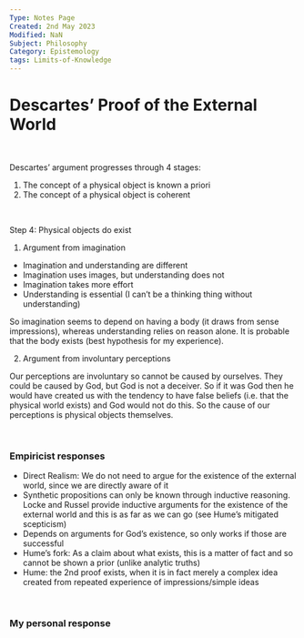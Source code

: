```yaml
---
Type: Notes Page
Created: 2nd May 2023
Modified: NaN
Subject: Philosophy
Category: Epistemology
tags: Limits-of-Knowledge
---
```

# Descartes’ Proof of the External World

</br>

Descartes’ argument progresses through 4 stages:

1) The concept of a physical object is known a priori
2) The concept of a physical object is coherent

</br>

Step 4: Physical objects do exist

1) Argument from imagination

- Imagination and understanding are different
- Imagination uses images, but understanding does not
- Imagination takes more effort
- Understanding is essential (I can’t be a thinking thing without understanding)

So imagination seems to depend on having a body (it draws from sense impressions), whereas understanding relies on reason alone. It is probable that the body exists (best hypothesis for my experience).

2) Argument from involuntary perceptions

Our perceptions are involuntary so cannot be caused by ourselves. They could be caused by God, but God is not a deceiver. So if it was God then he would have created us with the tendency to have false beliefs (i.e. that the physical world exists) and God would not do this. So the cause of our perceptions is physical objects themselves.

</br>

### Empiricist responses

- Direct Realism: We do not need to argue for the existence of the external world, since we are directly aware of it
- Synthetic propositions can only be known through inductive reasoning. Locke and Russel provide inductive arguments for the existence of the external world and this is as far as we can go (see Hume’s mitigated scepticism)
- Depends on arguments for God’s existence, so only works if those are successful
- Hume’s fork: As a claim about what exists, this is a matter of fact and so cannot be shown a prior (unlike analytic truths)
- Hume: the 2nd proof exists, when it is in fact merely a complex idea created from repeated experience of impressions/simple ideas

</br>

### My personal response

